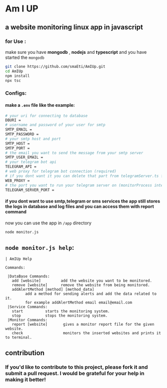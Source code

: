 # Am I UP

## a website monitoring linux app in javascript

### for Use :

make sure you have __mongodb__ , __nodejs__ and __typescript__
and you have started the `mongodb`

```sh
git clone https://github.com/smaEti/AmIUp.git
cd AmIUp
npm install
npx tsc
```

### Configs:

#### make a `.env` file like the example:

```sh
# your uri for connecting to database
DBURI =
# username and password of your user for smtp
SMTP_EMAIL =
SMTP_PASSWORD =
# your smtp host and port
SMTP_HOST =
SMTP_PORT =
# the email you want to send the message from your smtp server
SMTP_USER_EMAIL =
# your telegram bot api
TELEGRAM_API =
# web proxy for telegram bot connection (required)
# if you dont want it you can delete that part from telegramServer.ts file
WEB_PROXY =
# the port you want to run your telegram server on (monitorProcess interacts with)
TELEGRAM_SERVER_PORT =
```

#### if you dont want to use smtp,telegram or sms services the app still stores the logs in database and log files and you can access them with report command

now you can use the app in `/app` directory

```sh
node monitor.js
```

## `node monitor.js help`:

```
| AmIUp Help

Commands:

 |DataBase Commands:
   add [website]         add the website you want to be monitored.
   remove [website]      remove the website from being monitored.
   addAlertMethod [method] [method_data]
         add a method for sending alerts and add the data related to it.
         for example addAlertMethod email email@email.com
 |Service Commands:
   start          starts the monitoring system.
   stop           stops the monitoring system.
 |Monitor Commands:
   report [website]       gives a monitor report file for the given website.
   check                  monitors the inserted websites and prints it to terminal.
```

## contribution

### If you'd like to contribute to this project, please fork it and submit a pull request. I would be grateful for your help in making it better!